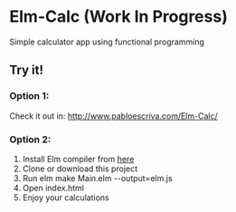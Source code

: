 # Elm-Calc (Work In Progress)
Simple calculator app using functional programming

## Try it!

### Option 1: 
  Check it out in: http://www.pabloescriva.com/Elm-Calc/

### Option 2:  
1. Install Elm compiler from [here](https://elm-lang.org/)
2. Clone or download this project
3. Run elm make Main.elm --output=elm.js
4. Open index.html
5. Enjoy your calculations
